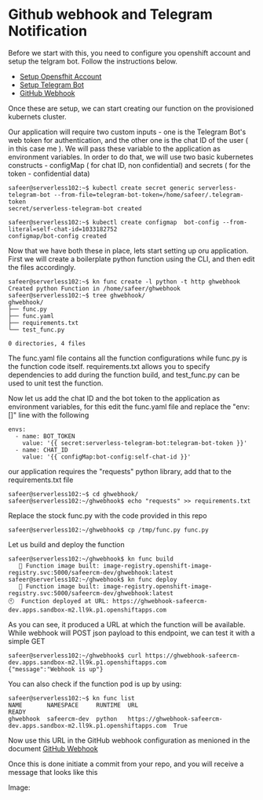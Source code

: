 # Github webhook and Telegram Notification

Before we start with this, you need to configure you openshift account and setup the telgram bot.  Follow the instructions below.

* [Setup Opensfhit Account](OPENSHIFT.md)
* [Setup Telegram Bot](TELEGRAM.md)
* [GitHub Webhook](GITHUB_WEBHOOK.md)

Once these are setup, we can start creating our function on the provisioned kubernets cluster.  

Our application will require two custom inputs - one is the Telegram Bot's web token for authentication, and the other one is the chat ID of the user ( in this case me ).  We will pass these variable to the application as environment variables.  In order to do that, we will use two basic kubernetes constructs - configMap ( for chat ID, non confidential) and secrets ( for the token - confidential data)

```
safeer@serverless102:~$ kubectl create secret generic serverless-telegram-bot --from-file=telegram-bot-token=/home/safeer/.telegram-token
secret/serverless-telegram-bot created

safeer@serverless102:~$ kubectl create configmap  bot-config --from-literal=self-chat-id=1033182752
configmap/bot-config created

```

Now that we have both these in place, lets start setting up oru application. First we will create a boilerplate python function using the CLI, and then edit the files accordingly.

```
safeer@serverless102:~$ kn func create -l python -t http ghwebhook
Created python Function in /home/safeer/ghwebhook
safeer@serverless102:~$ tree ghwebhook/
ghwebhook/
├── func.py
├── func.yaml
├── requirements.txt
└── test_func.py

0 directories, 4 files
```

The func.yaml file contains all the function configurations while func.py is the function code itself.  requirements.txt allows you to specify dependencies to add during the function build, and test_func.py can be used to unit test the function.

Now let us add the chat ID and the bot token to the application as environment variables, for this edit the func.yaml file and replace the "env: []" line with the following

```
envs:
  - name: BOT_TOKEN
    value: '{{ secret:serverless-telegram-bot:telegram-bot-token }}'
  - name: CHAT_ID
    value: '{{ configMap:bot-config:self-chat-id }}'
```

our application requires the "requests" python library, add that to the requirements.txt file

```
safeer@serverless102:~$ cd ghwebhook/
safeer@serverless102:~/ghwebhook$ echo "requests" >> requirements.txt
```

Replace the stock func.py with the code provided in this repo

```
safeer@serverless102:~/ghwebhook$ cp /tmp/func.py func.py
```

Let us build and deploy the function

```
safeer@serverless102:~/ghwebhook$ kn func build
   🙌 Function image built: image-registry.openshift-image-registry.svc:5000/safeercm-dev/ghwebhook:latest
safeer@serverless102:~/ghwebhook$ kn func deploy
   🙌 Function image built: image-registry.openshift-image-registry.svc:5000/safeercm-dev/ghwebhook:latest
🕙  Function deployed at URL: https://ghwebhook-safeercm-dev.apps.sandbox-m2.ll9k.p1.openshiftapps.com
```

As you can see, it produced a URL at which the function will be available.  While webhook will POST json payload to this endpoint, we can test it with a simple GET

```
safeer@serverless102:~/ghwebhook$ curl https://ghwebhook-safeercm-dev.apps.sandbox-m2.ll9k.p1.openshiftapps.com
{"message":"Webhook is up"}
```

You can also check if the function pod is up by using:

```
safeer@serverless102:~$ kn func list
NAME       NAMESPACE     RUNTIME  URL                                                                       READY
ghwebhook  safeercm-dev  python   https://ghwebhook-safeercm-dev.apps.sandbox-m2.ll9k.p1.openshiftapps.com  True
```

Now use this URL in the GitHub webhook configuration as menioned in the document [GitHub Webhook](GITHUB_WEBHOOK.md)

Once this is done initiate a commit from your repo, and you will receive a message that looks like this

Image: 
